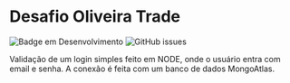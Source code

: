 # <i class="fa-brands fa-js-square"></i> Desafio Oliveira Trade <i class="fa-brands fa-node-js"></i>

![Badge em Desenvolvimento](https://img.shields.io/badge/Status-Em%20desenvolvimento-yellow) ![GitHub issues](https://img.shields.io/badge/Linguagem-JavaScript-green)

Validação de um login simples feito em NODE, onde o usuário entra com email e senha. A conexão é feita com um banco de dados MongoAtlas.
